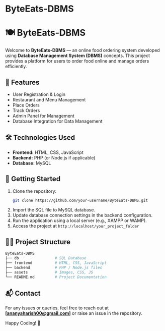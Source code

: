 # ByteEats-DBMS
# 🍽 ByteEats-DBMS

Welcome to **ByteEats-DBMS** — an online food ordering system developed using **Database Management System (DBMS)** concepts. This project provides a platform for users to order food online and manage orders efficiently.

## 📌 Features
- User Registration & Login
- Restaurant and Menu Management
- Place Orders
- Track Orders
- Admin Panel for Management
- Database Integration for Data Management

## 🛠️ Technologies Used
- **Frontend:** HTML, CSS, JavaScript
- **Backend:** PHP (or Node.js if applicable)
- **Database:** MySQL

## 🚀 Getting Started
1. Clone the repository:
    ```bash
    git clone https://github.com/your-username/ByteEats-DBMS.git
    ```
2. Import the SQL file to MySQL database.
3. Update database connection settings in the backend configuration.
4. Run the application using a local server (e.g., XAMPP or WAMP).
5. Access the project at `http://localhost/your_project_folder`

## 🧑‍💻 Project Structure
```bash
ByteEats-DBMS
├── db                # SQL Database
├── frontend          # HTML, CSS, JavaScript
├── backend           # PHP / Node.js files
├── assets            # Images, CSS, JS
└── README.md         # Project Documentation
```

## 📬 Contact
For any issues or queries, feel free to reach out at **[ananyaharish00@gmail.com]** or raise an issue in the repository.

Happy Coding! 🚀

